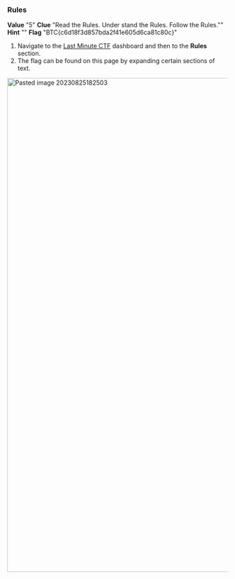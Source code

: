 ### Rules

**Value** "5"
**Clue** "Read the Rules. Under stand the Rules. Follow the Rules.""
**Hint** ""
**Flag** "BTC{c6d18f3d857bda2f41e605d6ca81c80c}"

1. Navigate to the [Last Minute CTF](http://44.201.80.76/) dashboard and then to the **Rules** section. 
2. The flag can be found on this page by expanding certain sections of text.
<img width="1129" alt="Pasted image 20230825182503" src="https://github.com/n3tl0kr/Last-Minute-CTF-2023/assets/43141524/156bea76-c62c-4f3e-a5b5-ff24ee1fa0a5">

